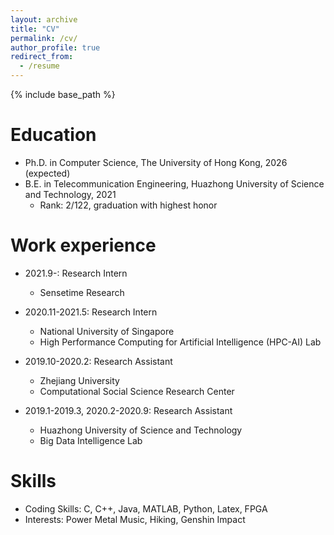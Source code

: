 ```yaml
---
layout: archive
title: "CV"
permalink: /cv/
author_profile: true
redirect_from:
  - /resume
---
```


{% include base_path %}

Education
======
* Ph.D. in Computer Science, The University of Hong Kong, 2026 (expected)
* B.E. in Telecommunication Engineering, Huazhong University of Science and Technology, 2021 
  * Rank: 2/122, graduation with highest honor


Work experience
======
* 2021.9-: Research Intern
  * Sensetime Research

* 2020.11-2021.5: Research Intern
  * National University of Singapore
  * High Performance Computing for Artificial Intelligence (HPC-AI) Lab

* 2019.10-2020.2: Research Assistant
  * Zhejiang University
  * Computational Social Science Research Center

* 2019.1-2019.3, 2020.2-2020.9: Research Assistant
  * Huazhong University of Science and Technology
  * Big Data Intelligence Lab
  
Skills
======
* Coding Skills:  C, C++, Java, MATLAB, Python, Latex, FPGA
* Interests: Power Metal Music, Hiking, Genshin Impact


